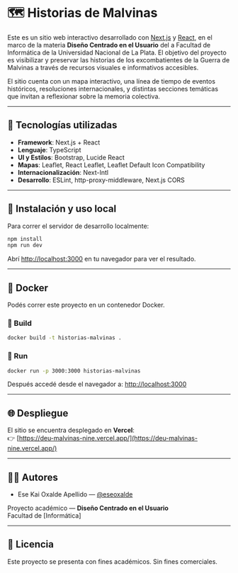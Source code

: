 # 🗺️ Historias de Malvinas

Este es un sitio web interactivo desarrollado con [Next.js](https://nextjs.org/) y [React](https://reactjs.org/), en el marco de la materia **Diseño Centrado en el Usuario** del a Facultad de Informática de la Universidad Nacional de La Plata. El objetivo del proyecto es visibilizar y preservar las historias de los excombatientes de la Guerra de Malvinas a través de recursos visuales e informativos accesibles.

El sitio cuenta con un mapa interactivo, una línea de tiempo de eventos históricos, resoluciones internacionales, y distintas secciones temáticas que invitan a reflexionar sobre la memoria colectiva.

---

## 🚀 Tecnologías utilizadas

- **Framework**: Next.js + React
- **Lenguaje**: TypeScript
- **UI y Estilos**: Bootstrap, Lucide React
- **Mapas**: Leaflet, React Leaflet, Leaflet Default Icon Compatibility
- **Internacionalización**: Next-Intl
- **Desarrollo**: ESLint, http-proxy-middleware, Next.js CORS

---

## 🧪 Instalación y uso local

Para correr el servidor de desarrollo localmente:

```bash
npm install
npm run dev
```

Abrí [http://localhost:3000](http://localhost:3000) en tu navegador para ver el resultado.

---

## 🐳 Docker

Podés correr este proyecto en un contenedor Docker.

### 🔧 Build

```bash
docker build -t historias-malvinas .
```

### 🚀 Run

```bash
docker run -p 3000:3000 historias-malvinas
```

Después accedé desde el navegador a: [http://localhost:3000](http://localhost:3000)

---

## 🌐 Despliegue

El sitio se encuentra desplegado en **Vercel**:  
👉 [https://deu-malvinas-nine.vercel.app/](https://deu-malvinas-nine.vercel.app/)

---

## 🧑‍💻 Autores

- Ese Kai Oxalde Apellido — [@eseoxalde](https://github.com/eseoxalde)

Proyecto académico — **Diseño Centrado en el Usuario**  
Facultad de [Informática]

---

## 📄 Licencia

Este proyecto se presenta con fines académicos. Sin fines comerciales.
